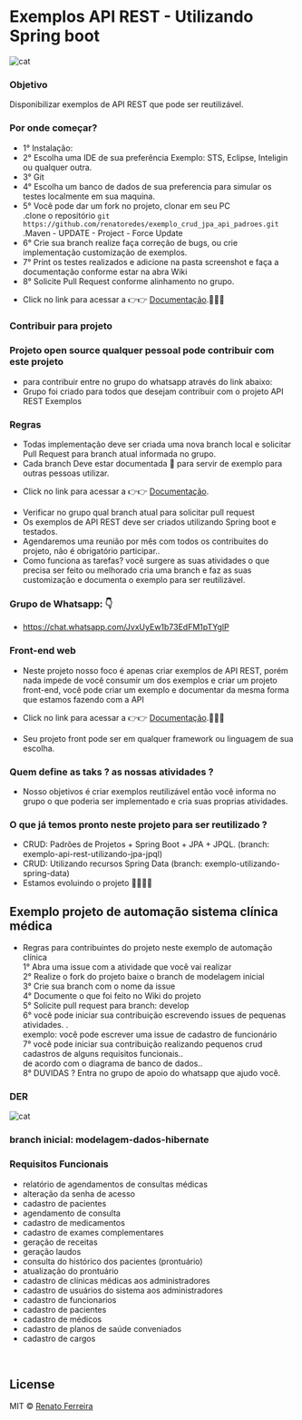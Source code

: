 # Exemplos API REST - Utilizando Spring boot

![cat](https://www.suse.com/c/wp-content/uploads/2018/10/Open-Source-Software-.jpg)
<br />
### Objetivo
Disponibilizar exemplos de API REST que pode ser reutilizável.

### Por onde começar?
* 1° Instalação: <br />
* 2° Escolha uma IDE de sua preferência Exemplo: STS, Eclipse, Inteligin ou qualquer outra.<br />
* 3° Git<br />
* 4° Escolha um banco de dados de sua preferencia para simular os testes localmente em sua maquina.<br />
* 5°  Você pode dar um fork no projeto, clonar em seu PC <br />
 .clone o repositório `git https://github.com/renatoredes/exemplo_crud_jpa_api_padroes.git` <br />
 .Maven - UPDATE - Project - Force Update <br />
* 6° Crie sua branch realize faça correção de bugs, ou crie implementação customização de exemplos.<br />
* 7° Print os testes realizados e adicione na pasta screenshot e faça a documentação conforme estar na abra Wiki <br />
* 8° Solicite Pull Request conforme alinhamento no grupo.<br />

- Click no link para acessar a 👉👉 [Documentação](https://github.com/renatoredes/exemplo_crud_jpa_api_padroes/wiki).📝📝📝

### Contribuir para projeto 
### Projeto open source qualquer pessoal pode contribuir com este projeto 
* para contribuir entre no grupo do whatsapp através do link abaixo: <br />
* Grupo foi criado para todos que desejam contribuir com o projeto API REST Exemplos <br />


### Regras
* Todas implementação deve ser criada uma nova branch local e solicitar Pull Request para branch atual informada no grupo.
* Cada branch Deve estar documentada 📝 para servir de exemplo para outras pessoas utilizar.
- Click no link para acessar a 👉👉 [Documentação](https://github.com/renatoredes/exemplo_crud_jpa_api_padroes/wiki).
* Verificar no grupo qual branch atual para solicitar pull request
* Os exemplos de API REST deve ser criados utilizando Spring boot e testados.
* Agendaremos uma reunião por mês com todos os contribuites do projeto, não é obrigatório participar..
* Como funciona as tarefas? você surgere as suas atividades o que precisa ser feito ou melhorado cria uma branch e faz as suas customização e documenta o exemplo para ser reutilizável.

### Grupo de Whatsapp: 👇
* https://chat.whatsapp.com/JvxUyEw1b73EdFM1pTYglP

### Front-end web
* Neste projeto nosso foco é apenas criar exemplos de API REST, porém nada impede de você consumir um dos exemplos
e criar um projeto front-end, você pode criar um exemplo e documentar da mesma forma que estamos fazendo com a API
- Click no link para acessar a 👉👉 [Documentação](https://github.com/renatoredes/exemplo_crud_jpa_api_padroes/wiki).📝📝📝
* Seu projeto front pode ser em qualquer framework ou linguagem de sua escolha.
### Quem define as taks ? as nossas atividades ?
* Nosso objetivos é criar exemplos reutilizável então você informa no grupo o que poderia ser implementado e cria suas proprias atividades.

### O que já temos pronto neste projeto para ser reutilizado ?
* CRUD: Padrões de Projetos + Spring Boot + JPA + JPQL. (branch: exemplo-api-rest-utilizando-jpa-jpql)
* CRUD: Utilizando recursos Spring Data (branch: exemplo-utilizando-spring-data)
* Estamos evoluindo o projeto 🚀🚀🚀🚀

## Exemplo projeto de automação sistema clínica médica
* Regras para contribuintes do projeto neste exemplo de automação clínica <br />
1° Abra uma issue com a atividade que você vai realizar <br />
2° Realize o fork do projeto baixe o branch de modelagem inicial <br />
3° Crie sua branch com o nome da issue <br />
4° Documente o que foi feito no Wiki do projeto <br />
5° Solicite pull request para branch: develop <br />
6° você pode iniciar sua contribuição escrevendo issues de pequenas atividades. .<br />
exemplo: você pode escrever uma issue de cadastro de funcionário <br />
7° você pode iniciar sua contribuição realizando pequenos crud cadastros de alguns requisitos funcionais..<br />
de acordo com o diagrama de banco de dados..<br />
8° DUVIDAS ? Entra no grupo de apoio do whatsapp que ajudo você.


### DER <br />
![cat](https://github.com/renatoredes/exemplos_api_rest/blob/modelagem-dados-hibernate/screenshot/ModelagemHibernateDev.png)

### branch inicial: modelagem-dados-hibernate

### Requisitos Funcionais
* relatório de agendamentos de consultas médicas
* alteração da senha de acesso
* cadastro de pacientes
* agendamento de consulta
* cadastro de medicamentos
* cadastro de exames complementares
* geração de receitas
* geração laudos
* consulta do histórico dos pacientes (prontuário)
* atualização do prontuário
* cadastro de clínicas médicas aos administradores
* cadastro de usuários do sistema aos administradores
* cadastro de funcionarios 
* cadastro de pacientes 
* cadastro de médicos
* cadastro de planos de saúde conveniados
* cadastro de cargos
<br />

## License
MIT © [Renato Ferreira](https://github.com/renatoredes)
